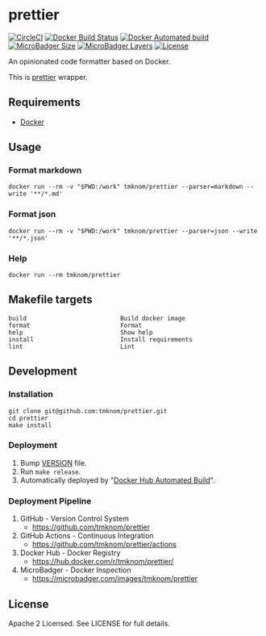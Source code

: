 # prettier

[![CircleCI](https://circleci.com/gh/tmknom/prettier.svg?style=svg)](https://circleci.com/gh/tmknom/prettier)
[![Docker Build Status](https://img.shields.io/docker/build/tmknom/prettier.svg)](https://hub.docker.com/r/tmknom/prettier/builds/)
[![Docker Automated build](https://img.shields.io/docker/automated/tmknom/prettier.svg)](https://hub.docker.com/r/tmknom/prettier/)
[![MicroBadger Size](https://img.shields.io/microbadger/image-size/tmknom/prettier.svg)](https://microbadger.com/images/tmknom/prettier)
[![MicroBadger Layers](https://img.shields.io/microbadger/layers/tmknom/prettier.svg)](https://microbadger.com/images/tmknom/prettier)
[![License](https://img.shields.io/github/license/tmknom/prettier.svg)](https://opensource.org/licenses/Apache-2.0)

An opinionated code formatter based on Docker.

This is [prettier](https://github.com/prettier/prettier) wrapper.

## Requirements

- [Docker](https://www.docker.com/)

## Usage

### Format markdown

```shell
docker run --rm -v "$PWD:/work" tmknom/prettier --parser=markdown --write '**/*.md'
```

### Format json

```shell
docker run --rm -v "$PWD:/work" tmknom/prettier --parser=json --write '**/*.json'
```

### Help

```shell
docker run --rm tmknom/prettier
```

## Makefile targets

```text
build                          Build docker image
format                         Format
help                           Show help
install                        Install requirements
lint                           Lint
```

## Development

### Installation

```shell
git clone git@github.com:tmknom/prettier.git
cd prettier
make install
```

### Deployment

1. Bump [VERSION](https://raw.githubusercontent.com/tmknom/prettier/master/VERSION) file.
2. Run `make release`.
3. Automatically deployed by "[Docker Hub Automated Build](https://docs.docker.com/docker-hub/builds/)".

### Deployment Pipeline

1. GitHub - Version Control System
   - <https://github.com/tmknom/prettier>
2. GitHub Actions - Continuous Integration
   - <https://github.com/tmknom/prettier/actions>
3. Docker Hub - Docker Registry
   - <https://hub.docker.com/r/tmknom/prettier/>
4. MicroBadger - Docker Inspection
   - <https://microbadger.com/images/tmknom/prettier>

## License

Apache 2 Licensed. See LICENSE for full details.
